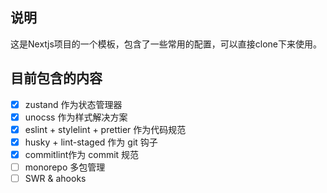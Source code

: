 ## 说明

这是Nextjs项目的一个模板，包含了一些常用的配置，可以直接clone下来使用。

## 目前包含的内容

- [x] zustand 作为状态管理器
- [x] unocss 作为样式解决方案
- [x] eslint + stylelint + prettier 作为代码规范
- [x] husky + lint-staged 作为 git 钩子
- [x] commitlint作为 commit 规范
- [ ] monorepo 多包管理 
- [ ] SWR & ahooks
